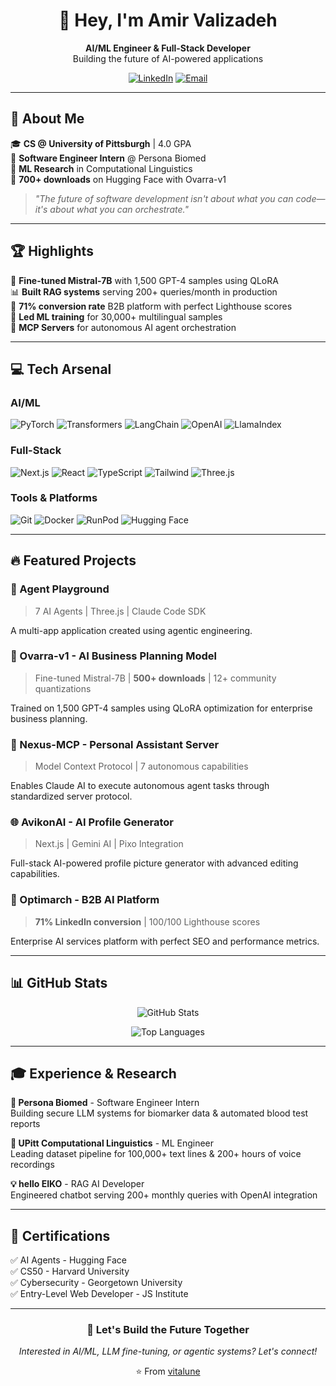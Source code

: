 <div align="center">

# 👋 Hey, I'm Amir Valizadeh

**AI/ML Engineer & Full-Stack Developer**  
Building the future of AI-powered applications

[![LinkedIn](https://img.shields.io/badge/LinkedIn-0A66C2?style=for-the-badge&logo=linkedin&logoColor=fff)](https://linkedin.com/in/amir-valizadeh104)
[![Email](https://img.shields.io/badge/Email-EA4335?style=for-the-badge&logo=gmail&logoColor=fff)](mailto:amirvalizadeh161@gmail.com)

</div>

---

## 🚀 About Me

🎓 **CS @ University of Pittsburgh** | 4.0 GPA  
💼 **Software Engineer Intern** @ Persona Biomed  
🔬 **ML Research** in Computational Linguistics  
🌟 **700+ downloads** on Hugging Face with Ovarra-v1

> *"The future of software development isn't about what you can code—it's about what you can orchestrate."*

---

## 🏆 Highlights

🤖 **Fine-tuned Mistral-7B** with 1,500 GPT-4 samples using QLoRA  
📊 **Built RAG systems** serving 200+ queries/month in production  
🎯 **71% conversion rate** B2B platform with perfect Lighthouse scores  
🧠 **Led ML training** for 30,000+ multilingual samples  
🔧 **MCP Servers** for autonomous AI agent orchestration

---

## 💻 Tech Arsenal

### AI/ML
![PyTorch](https://img.shields.io/badge/PyTorch-EE4C2C?style=flat-square&logo=pytorch&logoColor=fff)
![Transformers](https://img.shields.io/badge/🤗_Transformers-FFD43B?style=flat-square)
![LangChain](https://img.shields.io/badge/🦜_LangChain-121212?style=flat-square)
![OpenAI](https://img.shields.io/badge/OpenAI-412991?style=flat-square&logo=openai&logoColor=fff)
![LlamaIndex](https://img.shields.io/badge/LlamaIndex-8A2BE2?style=flat-square)

### Full-Stack
![Next.js](https://img.shields.io/badge/Next.js-000?style=flat-square&logo=nextdotjs&logoColor=fff)
![React](https://img.shields.io/badge/React-61DAFB?style=flat-square&logo=react&logoColor=333)
![TypeScript](https://img.shields.io/badge/TypeScript-3178C6?style=flat-square&logo=typescript&logoColor=fff)
![Tailwind](https://img.shields.io/badge/Tailwind-06B6D4?style=flat-square&logo=tailwindcss&logoColor=fff)
![Three.js](https://img.shields.io/badge/Three.js-000?style=flat-square&logo=threedotjs&logoColor=fff)

### Tools & Platforms
![Git](https://img.shields.io/badge/Git-F05032?style=flat-square&logo=git&logoColor=fff)
![Docker](https://img.shields.io/badge/Docker-2496ED?style=flat-square&logo=docker&logoColor=fff)
![RunPod](https://img.shields.io/badge/RunPod-6B46C1?style=flat-square)
![Hugging Face](https://img.shields.io/badge/🤗_HF-FFD21E?style=flat-square)

---

## 🔥 Featured Projects

### 🎨 Agent Playground
> 7 AI Agents | Three.js | Claude Code SDK

A multi-app application created using agentic engineering.

### 🎯 Ovarra-v1 - AI Business Planning Model
> Fine-tuned Mistral-7B | **500+ downloads** | 12+ community quantizations

Trained on 1,500 GPT-4 samples using QLoRA optimization for enterprise business planning.

### 🤖 Nexus-MCP - Personal Assistant Server
> Model Context Protocol | 7 autonomous capabilities

Enables Claude AI to execute autonomous agent tasks through standardized server protocol.

### 🌐 AvikonAI - AI Profile Generator
> Next.js | Gemini AI | Pixo Integration

Full-stack AI-powered profile picture generator with advanced editing capabilities.

### 💼 Optimarch - B2B AI Platform
> **71% LinkedIn conversion** | 100/100 Lighthouse scores

Enterprise AI services platform with perfect SEO and performance metrics.

---

## 📊 GitHub Stats

<div align="center">

![GitHub Stats](https://github-readme-stats.vercel.app/api?username=vitalune&show_icons=true&theme=radical&hide_border=true&bg_color=0D1117&title_color=F85D7F&icon_color=F8D866)

![Top Languages](https://github-readme-stats.vercel.app/api/top-langs/?username=vitalune&layout=compact&theme=radical&hide_border=true&bg_color=0D1117&title_color=F85D7F)

</div>

---

## 🎓 Experience & Research

**🏢 Persona Biomed** - Software Engineer Intern  
Building secure LLM systems for biomarker data & automated blood test reports

**🏫 UPitt Computational Linguistics** - ML Engineer  
Leading dataset pipeline for 100,000+ text lines & 200+ hours of voice recordings

**💡 hello EIKO** - RAG AI Developer  
Engineered chatbot serving 200+ monthly queries with OpenAI integration

---

## 📜 Certifications

✅ AI Agents - Hugging Face  
✅ CS50 - Harvard University  
✅ Cybersecurity - Georgetown University  
✅ Entry-Level Web Developer - JS Institute

---

<div align="center">

### 💬 Let's Build the Future Together

*Interested in AI/ML, LLM fine-tuning, or agentic systems? Let's connect!*

⭐️ From [vitalune](https://github.com/vitalune)

</div>
